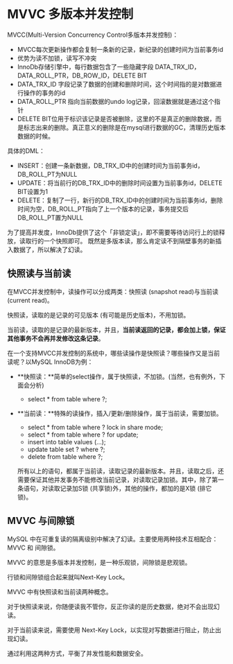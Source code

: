 # MVVC 多版本并发控制

MVCC(Multi-Version Concurrency Control多版本并发控制)：

- MVCC每次更新操作都会复制一条新的记录，新纪录的创建时间为当前事务id
- 优势为读不加锁，读写不冲突
- InnoDb存储引擎中，每行数据包含了一些隐藏字段 DATA_TRX_ID，DATA_ROLL_PTR，DB_ROW_ID，DELETE BIT
- DATA_TRX_ID 字段记录了数据的创建和删除时间，这个时间指的是对数据进行操作的事务的id
- DATA_ROLL_PTR 指向当前数据的undo log记录，回滚数据就是通过这个指针
- DELETE BIT位用于标识该记录是否被删除，这里的不是真正的删除数据，而是标志出来的删除。真正意义的删除是在mysql进行数据的GC，清理历史版本数据的时候。

具体的DML：

- INSERT：创建一条新数据，DB_TRX_ID中的创建时间为当前事务id，DB_ROLL_PT为NULL
- UPDATE：将当前行的DB_TRX_ID中的删除时间设置为当前事务id，DELETE BIT设置为1
- DELETE：复制了一行，新行的DB_TRX_ID中的创建时间为当前事务id，删除时间为空，DB_ROLL_PT指向了上一个版本的记录，事务提交后DB_ROLL_PT置为NULL

为了提高并发度，InnoDb提供了这个「非锁定读」，即不需要等待访问行上的锁释放，读取行的一个快照即可。 既然是多版本读，那么肯定读不到隔壁事务的新插入数据了，所以解决了幻读。



## 快照读与当前读

在MVCC并发控制中，读操作可以分成两类：快照读 (snapshot read)与当前读 (current read)。

快照读，读取的是记录的可见版本 (有可能是历史版本)，不用加锁。

当前读，读取的是记录的最新版本，并且，**当前读返回的记录，都会加上锁，保证其他事务不会再并发修改这条记录**。 

在一个支持MVCC并发控制的系统中，哪些读操作是快照读？哪些操作又是当前读呢？以MySQL InnoDB为例： 

- **快照读：**简单的select操作，属于快照读，不加锁。(当然，也有例外，下面会分析)

  - select * from table where ?; 

- **当前读：**特殊的读操作，插入/更新/删除操作，属于当前读，需要加锁。

  - select * from table where ? lock in share mode;
  - select * from table where ? for update;
  - insert into table values (…);
  - update table set ? where ?;
  - delete from table where ?;

  所有以上的语句，都属于当前读，读取记录的最新版本。并且，读取之后，还需要保证其他并发事务不能修改当前记录，对读取记录加锁。其中，除了第一条语句，对读取记录加S锁 (共享锁)外，其他的操作，都加的是X锁 (排它锁)。 



## MVVC 与间隙锁

MySQL 中在可重复读的隔离级别中解决了幻读。主要使用两种技术互相配合：MVVC 和 间隙锁。

MVVC 的意思是多版本并发控制，是一种乐观锁，间隙锁是悲观锁。

行锁和间隙锁组合起来就叫Next-Key Lock。

MVVC 中有快照读和当前读两种概念。

对于快照读来说，你随便读我不管你，反正你读的是历史数据，绝对不会出现幻读。

对于当前读来说，需要使用 Next-Key Lock，以实现对写数据进行阻止，防止出现幻读。

通过利用这两种方式，平衡了并发性能和数据安全。